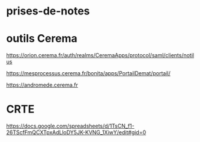 # prises-de-notes

# outils Cerema

https://orion.cerema.fr/auth/realms/CeremaApps/protocol/saml/clients/notilus

https://mesprocessus.cerema.fr/bonita/apps/PortailDemat/portail/

https://andromede.cerema.fr

# CRTE

https://docs.google.com/spreadsheets/d/1TsCN_f1-26TScfFmQCXTpxAdLloDY5JK-KVNG_1XiwY/edit#gid=0




